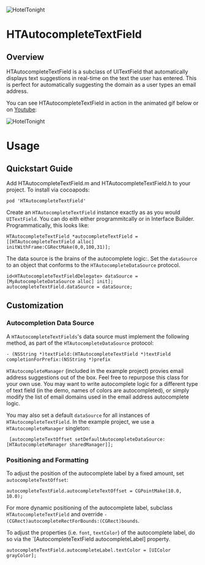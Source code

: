 <img src="https://raw.github.com/hoteltonight/HTAutocompleteTextField/master/ht-logo-black.png" alt="HotelTonight" title="HotelTonight" style="display:block; margin: 10px auto 30px auto;">

# HTAutocompleteTextField

## Overview

HTAutocompleteTextField is a subclass of UITextField that automatically displays text suggestions in real-time on the text the user has entered.  This is perfect for automatically suggesting the domain as a user types an email address.

You can see HTAutocompleteTextField in action in the animated gif below or on [Youtube](http://youtu.be/lzqB4MXluvY):

<img src="https://raw.github.com/hoteltonight/HTAutocompleteTextField/master/demo.gif" alt="HotelTonight" title="HTAutocompleteTextField in action" style="display:block; margin: 10px auto 30px auto; align:center">

# Usage

## Quickstart Guide

Add HTAutocompleteTextField.m and HTAutocompleteTextField.h to your project.  To install via cocoapods:

    pod 'HTAutocompleteTextField'

Create an `HTAutocompleteTextField` instance exactly as as you would `UITextField`.  You can do eith either programmitcally or in Interface Builder.  Programmatically, this looks like:

    HTAutocompleteTextField *autocompleteTextField = [[HTAutocompleteTextField alloc] initWithFrame:CGRectMake(0,0,100,31)];

The data source is the brains of the autocomplete logic:.  Set the `dataSource` to an object that conforms to the `HTAutocompleteDataSource` protocol.

    id<HTAutocompleteTextFieldDelegate> dataSource = [MyAutocompleteDataSource alloc] init];
    autocompleteTextField.dataSource = dataSource;

## Customization

### Autocompletion Data Source

 A `HTAutocompleteTextFields`'s data source must implement the following method, as part of the `HTAutocompleteDataSource` protocol:

    - (NSString *)textField:(HTAutocompleteTextField *)textField completionForPrefix:(NSString *)prefix

 `HTAutocompleteManager` (included in the example project) provies email address suggestions out of the box.  Feel free to repurpose this class for your own use.  You may want to write autocomplete logic for a different type of text field (in the demo, names of colors are autocompleted), or simply modify the list of email domains used in the email address autocomplete logic.

 You may also set a default `dataSource` for all instances of `HTAutocompleteTextField`.  In the example project, we use a `HTAutocompleteManager` singleton:

     [autocompleteTextOffset setDefaultAutocompleteDataSource:[HTAutocompleteManager sharedManager]];

### Positioning and Formatting

To adjust the position of the autocomplete label by a fixed amount, set `autocompleteTextOffset`:

    autocompleteTextField.autocompleteTextOffset = CGPointMake(10.0, 10.0);

For more dynamic positioning of the autocomplete label, subclass `HTAutocompleteTextField` and override `- (CGRect)autocompleteRectForBounds:(CGRect)bounds`.

To adjust the properties (i.e. `font`, `textColor`) of the autocomplete label, do so via the `[AutocompleteTextField autocompleteLabel] property.

    autocompleteTextField.autocompleteLabel.textColor = [UIColor grayColor];
